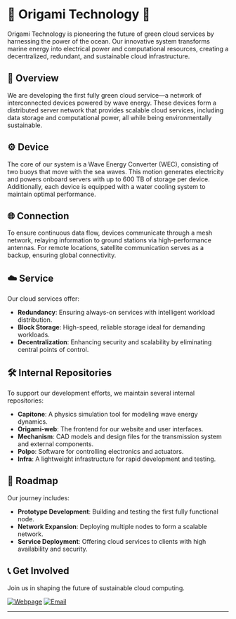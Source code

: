 <h1>
  🐙  Origami Technology  🐙
</h1>


Origami Technology is pioneering the future of green cloud services by harnessing the power of the ocean. Our innovative system transforms marine energy into electrical power and computational resources, creating a decentralized, redundant, and sustainable cloud infrastructure.

## 🌊 Overview

We are developing the first fully green cloud service—a network of interconnected devices powered by wave energy. These devices form a distributed server network that provides scalable cloud services, including data storage and computational power, all while being environmentally sustainable.

## ⚙️ Device

The core of our system is a Wave Energy Converter (WEC), consisting of two buoys that move with the sea waves. This motion generates electricity and powers onboard servers with up to 600 TB of storage per device. Additionally, each device is equipped with a water cooling system to maintain optimal performance.

## 🌐 Connection

To ensure continuous data flow, devices communicate through a mesh network, relaying information to ground stations via high-performance antennas. For remote locations, satellite communication serves as a backup, ensuring global connectivity.

## ☁️ Service 

Our cloud services offer:

- **Redundancy**: Ensuring always-on services with intelligent workload distribution.
- **Block Storage**: High-speed, reliable storage ideal for demanding workloads.
- **Decentralization**: Enhancing security and scalability by eliminating central points of control.

## 🛠️ Internal Repositories

To support our development efforts, we maintain several internal repositories:

- **Capitone**: A physics simulation tool for modeling wave energy dynamics.
- **Origami-web**: The frontend for our website and user interfaces.
- **Mechanism**: CAD models and design files for the transmission system and external components.
- **Polpo**: Software for controlling electronics and actuators.
- **Infra**: A lightweight infrastructure for rapid development and testing.

## 🚀 Roadmap

Our journey includes:

- **Prototype Development**: Building and testing the first fully functional node.
- **Network Expansion**: Deploying multiple nodes to form a scalable network.
- **Service Deployment**: Offering cloud services to clients with high availability and security.

## 📞 Get Involved

Join us in shaping the future of sustainable cloud computing.

[![Webpage](https://img.shields.io/badge/-Webpage-0A66C2?style=flat)](https://origami-technology.com)
[![Email](https://img.shields.io/badge/-Email-D14836?style=flat&logo=gmail&logoColor=white)](mailto:info@tuodominio.com)


---
